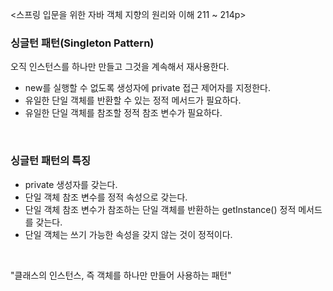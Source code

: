 <스프링 입문을 위한 자바 객체 지향의 원리와 이해 211 ~ 214p>

### 싱글턴 패턴(Singleton Pattern)

오직 인스턴스를 하나만 만들고 그것을 계속해서 재사용한다.

- new를 실행할 수 없도록 생성자에 private 접근 제어자를 지정한다.
- 유일한 단일 객체를 반환할 수 있는 정적 메서드가 필요하다.
- 유일한 단일 객체를 참조할 정적 참조 변수가 필요하다.

<br/>

### 싱글턴 패턴의 특징

- private 생성자를 갖는다.
- 단일 객체 참조 변수를 정적 속성으로 갖는다.
- 단일 객체 참조 변수가 참조하는 단일 객체를 반환하는 getInstance() 정적 메서드를 갖는다.
- 단일 객체는 쓰기 가능한 속성을 갖지 않는 것이 정적이다.

<br/>

"클래스의 인스턴스, 즉 객체를 하나만 만들어 사용하는 패턴"